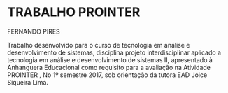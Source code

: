 # TRABALHO PROINTER

FERNANDO PIRES

Trabalho desenvolvido para o curso de tecnologia em análise e desenvolvimento de sistemas, disciplina projeto interdisciplinar aplicado a tecnologia em análise e desenvolvimento de sistemas II, apresentado à Anhanguera Educacional como requisito para a avaliação na Atividade PROINTER , No 1º semestre 2017, sob orientação da tutora EAD Joice Siqueira Lima.
